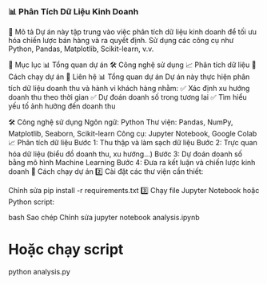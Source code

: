 ### 📊 Phân Tích Dữ Liệu Kinh Doanh


🚀 Mô tả
Dự án này tập trung vào việc phân tích dữ liệu kinh doanh để tối ưu hóa chiến lược bán hàng và ra quyết định. Sử dụng các công cụ như Python, Pandas, Matplotlib, Scikit-learn, v.v.

📂 Mục lục
📊 Tổng quan dự án
🛠️ Công nghệ sử dụng
📈 Phân tích dữ liệu
🚀 Cách chạy dự án
📧 Liên hệ
📊 Tổng quan dự án
Dự án này thực hiện phân tích dữ liệu doanh thu và hành vi khách hàng nhằm:
✅ Xác định xu hướng doanh thu theo thời gian
✅ Dự đoán doanh số trong tương lai
✅ Tìm hiểu yếu tố ảnh hưởng đến doanh thu

🛠️ Công nghệ sử dụng
Ngôn ngữ: Python
Thư viện: Pandas, NumPy, Matplotlib, Seaborn, Scikit-learn
Công cụ: Jupyter Notebook, Google Colab
📈 Phân tích dữ liệu
Bước 1: Thu thập và làm sạch dữ liệu
Bước 2: Trực quan hóa dữ liệu (biểu đồ doanh thu, xu hướng...)
Bước 3: Dự đoán doanh số bằng mô hình Machine Learning
Bước 4: Đưa ra kết luận và chiến lược kinh doanh
🚀 Cách chạy dự án
2️⃣ Cài đặt các thư viện cần thiết:


Chỉnh sửa
pip install -r requirements.txt
3️⃣ Chạy file Jupyter Notebook hoặc Python script:

bash
Sao chép
Chỉnh sửa
jupyter notebook analysis.ipynb
# Hoặc chạy script
python analysis.py
